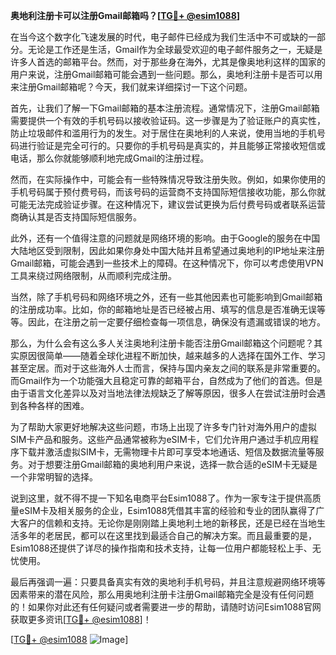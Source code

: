 **奥地利注册卡可以注册Gmail邮箱吗？[[TG💪+ @esim1088](https://t.me/s/esim1088)]**

在当今这个数字化飞速发展的时代，电子邮件已经成为我们生活中不可或缺的一部分。无论是工作还是生活，Gmail作为全球最受欢迎的电子邮件服务之一，无疑是许多人首选的邮箱平台。然而，对于那些身在海外，尤其是像奥地利这样的国家的用户来说，注册Gmail邮箱可能会遇到一些问题。那么，奥地利注册卡是否可以用来注册Gmail邮箱呢？今天，我们就来详细探讨一下这个问题。

首先，让我们了解一下Gmail邮箱的基本注册流程。通常情况下，注册Gmail邮箱需要提供一个有效的手机号码以接收验证码。这一步骤是为了验证账户的真实性，防止垃圾邮件和滥用行为的发生。对于居住在奥地利的人来说，使用当地的手机号码进行验证是完全可行的。只要你的手机号码是真实的，并且能够正常接收短信或电话，那么你就能够顺利地完成Gmail的注册过程。

然而，在实际操作中，可能会有一些特殊情况导致注册失败。例如，如果你使用的手机号码属于预付费号码，而该号码的运营商不支持国际短信接收功能，那么你就可能无法完成验证步骤。在这种情况下，建议尝试更换为后付费号码或者联系运营商确认其是否支持国际短信服务。

此外，还有一个值得注意的问题就是网络环境的影响。由于Google的服务在中国大陆地区受到限制，因此如果你身处中国大陆并且希望通过奥地利的IP地址来注册Gmail邮箱，可能会遇到一些技术上的障碍。在这种情况下，你可以考虑使用VPN工具来绕过网络限制，从而顺利完成注册。

当然，除了手机号码和网络环境之外，还有一些其他因素也可能影响到Gmail邮箱的注册成功率。比如，你的邮箱地址是否已经被占用、填写的信息是否准确无误等等。因此，在注册之前一定要仔细检查每一项信息，确保没有遗漏或错误的地方。

那么，为什么会有这么多人关注奥地利注册卡能否注册Gmail邮箱这个问题呢？其实原因很简单——随着全球化进程不断加快，越来越多的人选择在国外工作、学习甚至定居。而对于这些海外人士而言，保持与国内亲友之间的联系是非常重要的。而Gmail作为一个功能强大且稳定可靠的邮箱平台，自然成为了他们的首选。但是由于语言文化差异以及对当地法律法规缺乏了解等原因，很多人在尝试注册时会遇到各种各样的困难。

为了帮助大家更好地解决这些问题，市场上出现了许多专门针对海外用户的虚拟SIM卡产品和服务。这些产品通常被称为eSIM卡，它们允许用户通过手机应用程序下载并激活虚拟SIM卡，无需物理卡片即可享受本地通话、短信及数据流量等服务。对于想要注册Gmail邮箱的奥地利用户来说，选择一款合适的eSIM卡无疑是一个非常明智的选择。

说到这里，就不得不提一下知名电商平台Esim1088了。作为一家专注于提供高质量eSIM卡及相关服务的企业，Esim1088凭借其丰富的经验和专业的团队赢得了广大客户的信赖和支持。无论你是刚刚踏上奥地利土地的新移民，还是已经在当地生活多年的老居民，都可以在这里找到最适合自己的解决方案。而且最重要的是，Esim1088还提供了详尽的操作指南和技术支持，让每一位用户都能轻松上手、无忧使用。

最后再强调一遍：只要具备真实有效的奥地利手机号码，并且注意规避网络环境等因素带来的潜在风险，那么用奥地利注册卡注册Gmail邮箱完全是没有任何问题的！如果你对此还有任何疑问或者需要进一步的帮助，请随时访问Esim1088官网获取更多资讯[[TG💪+ @esim1088](https://t.me/s/esim1088)]！

[[TG💪+ @esim1088](https://t.me/s/esim1088) ![Image](https://i.postimg.cc/4NQfJmqS/Snipaste-2025-05-13-00-14-12.png)]